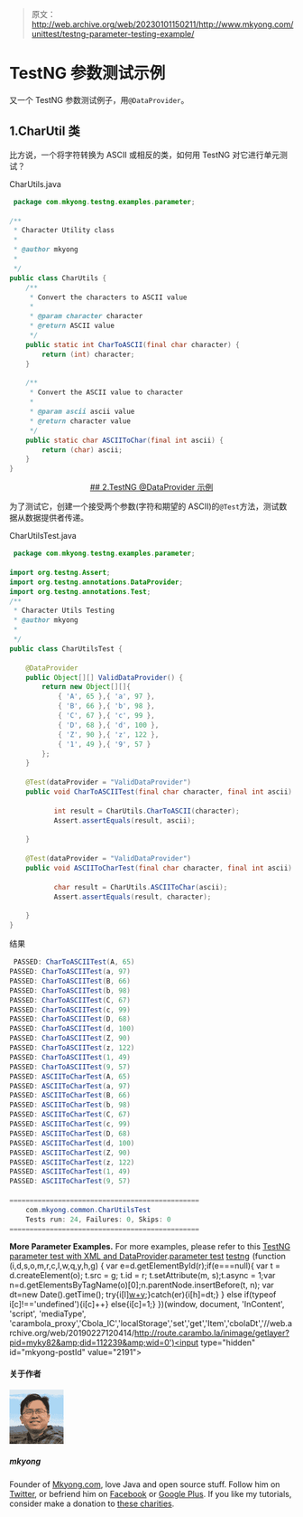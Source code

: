 > 原文：<http://web.archive.org/web/20230101150211/http://www.mkyong.com/unittest/testng-parameter-testing-example/>

# TestNG 参数测试示例

又一个 TestNG 参数测试例子，用`@DataProvider`。

## 1.CharUtil 类

比方说，一个将字符转换为 ASCII 或相反的类，如何用 TestNG 对它进行单元测试？

CharUtils.java

```java
 package com.mkyong.testng.examples.parameter;

/**
 * Character Utility class
 * 
 * @author mkyong
 * 
 */
public class CharUtils {
	/**
	 * Convert the characters to ASCII value
	 * 
	 * @param character character
	 * @return ASCII value
	 */
	public static int CharToASCII(final char character) {
		return (int) character;
	}

	/**
	 * Convert the ASCII value to character
	 * 
	 * @param ascii ascii value
	 * @return character value
	 */
	public static char ASCIIToChar(final int ascii) {
		return (char) ascii;
	}
} 
```

 <ins class="adsbygoogle" style="display:block; text-align:center;" data-ad-format="fluid" data-ad-layout="in-article" data-ad-client="ca-pub-2836379775501347" data-ad-slot="6894224149">## 2.TestNG @DataProvider 示例

为了测试它，创建一个接受两个参数(字符和期望的 ASCII)的`@Test`方法，测试数据从数据提供者传递。

CharUtilsTest.java

```java
 package com.mkyong.testng.examples.parameter;

import org.testng.Assert;
import org.testng.annotations.DataProvider;
import org.testng.annotations.Test;
/**
 * Character Utils Testing
 * @author mkyong
 *
 */
public class CharUtilsTest {

	@DataProvider
	public Object[][] ValidDataProvider() {
		return new Object[][]{
			{ 'A', 65 },{ 'a', 97 },
			{ 'B', 66 },{ 'b', 98 },
			{ 'C', 67 },{ 'c', 99 },
			{ 'D', 68 },{ 'd', 100 },
			{ 'Z', 90 },{ 'z', 122 },
			{ '1', 49 },{ '9', 57 }
		};
	}

	@Test(dataProvider = "ValidDataProvider")
	public void CharToASCIITest(final char character, final int ascii) {

		   int result = CharUtils.CharToASCII(character); 
		   Assert.assertEquals(result, ascii);

	}

	@Test(dataProvider = "ValidDataProvider")
	public void ASCIIToCharTest(final char character, final int ascii) {

		   char result = CharUtils.ASCIIToChar(ascii); 
		   Assert.assertEquals(result, character); 

	}
} 
```

结果

```java
 PASSED: CharToASCIITest(A, 65)
PASSED: CharToASCIITest(a, 97)
PASSED: CharToASCIITest(B, 66)
PASSED: CharToASCIITest(b, 98)
PASSED: CharToASCIITest(C, 67)
PASSED: CharToASCIITest(c, 99)
PASSED: CharToASCIITest(D, 68)
PASSED: CharToASCIITest(d, 100)
PASSED: CharToASCIITest(Z, 90)
PASSED: CharToASCIITest(z, 122)
PASSED: CharToASCIITest(1, 49)
PASSED: CharToASCIITest(9, 57)
PASSED: ASCIIToCharTest(A, 65)
PASSED: ASCIIToCharTest(a, 97)
PASSED: ASCIIToCharTest(B, 66)
PASSED: ASCIIToCharTest(b, 98)
PASSED: ASCIIToCharTest(C, 67)
PASSED: ASCIIToCharTest(c, 99)
PASSED: ASCIIToCharTest(D, 68)
PASSED: ASCIIToCharTest(d, 100)
PASSED: ASCIIToCharTest(Z, 90)
PASSED: ASCIIToCharTest(z, 122)
PASSED: ASCIIToCharTest(1, 49)
PASSED: ASCIIToCharTest(9, 57)

===============================================
    com.mkyong.common.CharUtilsTest
    Tests run: 24, Failures: 0, Skips: 0
=============================================== 
```

**More Parameter Examples.**
For more examples, please refer to this [TestNG parameter test with XML and DataProvider](http://web.archive.org/web/20190227120414/http://www.mkyong.com/unittest/testng-tutorial-6-parameterized-test/).[parameter test](http://web.archive.org/web/20190227120414/http://www.mkyong.com/tag/parameter-test/) [testng](http://web.archive.org/web/20190227120414/http://www.mkyong.com/tag/testng/)</ins>![](img/d9efcf273d2dd5a1eaf8556f42895918.png) (function (i,d,s,o,m,r,c,l,w,q,y,h,g) { var e=d.getElementById(r);if(e===null){ var t = d.createElement(o); t.src = g; t.id = r; t.setAttribute(m, s);t.async = 1;var n=d.getElementsByTagName(o)[0];n.parentNode.insertBefore(t, n); var dt=new Date().getTime(); try{i[l][w+y](h,i[l][q+y](h)+'&amp;'+dt);}catch(er){i[h]=dt;} } else if(typeof i[c]!=='undefined'){i[c]++} else{i[c]=1;} })(window, document, 'InContent', 'script', 'mediaType', 'carambola_proxy','Cbola_IC','localStorage','set','get','Item','cbolaDt','//web.archive.org/web/20190227120414/http://route.carambo.la/inimage/getlayer?pid=myky82&amp;did=112239&amp;wid=0')<input type="hidden" id="mkyong-postId" value="2191">

#### 关于作者

![author image](img/2cab1ce80468648633066b96e45892a5.png)

##### mkyong

Founder of [Mkyong.com](http://web.archive.org/web/20190227120414/http://mkyong.com/), love Java and open source stuff. Follow him on [Twitter](http://web.archive.org/web/20190227120414/https://twitter.com/mkyong), or befriend him on [Facebook](http://web.archive.org/web/20190227120414/http://www.facebook.com/java.tutorial) or [Google Plus](http://web.archive.org/web/20190227120414/https://plus.google.com/110948163568945735692?rel=author). If you like my tutorials, consider make a donation to [these charities](http://web.archive.org/web/20190227120414/http://www.mkyong.com/blog/donate-to-charity/).
